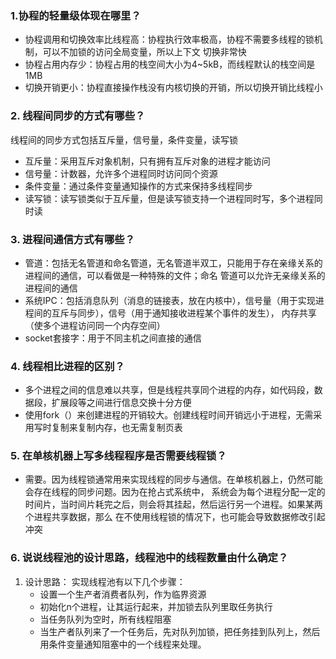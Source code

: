 ### 1.协程的轻量级体现在哪里？
- 协程调用和切换效率比线程高：协程执行效率极高，协程不需要多线程的锁机制，可以不加锁的访问全局变量，所以上下文
切换非常快
- 协程占用内存少：协程占用的栈空间大小为4~5kB，而线程默认的栈空间是1MB
- 切换开销更小：协程直接操作栈没有内核切换的开销，所以切换开销比线程小

### 2. 线程间同步的方式有哪些？

线程间的同步方式包括互斥量，信号量，条件变量，读写锁

- 互斥量：采用互斥对象机制，只有拥有互斥对象的进程才能访问
- 信号量：计数器，允许多个进程同时访问同个资源
- 条件变量：通过条件变量通知操作的方式来保持多线程同步
- 读写锁：读写锁类似于互斥量，但是读写锁支持一个进程同时写，多个进程同时读

### 3. 进程间通信方式有哪些？

- 管道：包括无名管道和命名管道，无名管道半双工，只能用于存在亲缘关系的进程间的通信，可以看做是一种特殊的文件；命名
管道可以允许无亲缘关系的进程间的通信
- 系统IPC：包括消息队列（消息的链接表，放在内核中），信号量（用于实现进程间的互斥与同步），信号（用于通知接收进程某个事件的发生），
内存共享（使多个进程访问同一个内存空间）
- socket套接字：用于不同主机之间直接的通信

### 4. 线程相比进程的区别？

- 多个进程之间的信息难以共享，但是线程共享同个进程的内存，如代码段，数据段，扩展段等之间进行信息交换十分方便
- 使用fork（）来创建进程的开销较大。创建线程时间开销远小于进程，无需采用写时复制来复制内存，也无需复制页表

### 5. 在单核机器上写多线程程序是否需要线程锁？

- 需要。因为线程锁通常用来实现线程的同步与通信。在单核机器上，仍然可能会存在线程的同步问题。因为在抢占式系统中，
系统会为每个进程分配一定的时间片，当时间片耗完之后，则会将其挂起，然后运行另一个进程。如果某两个进程共享数据，那么
在不使用线程锁的情况下，也可能会导致数据修改引起冲突
  
### 6. 说说线程池的设计思路，线程池中的线程数量由什么确定？
1. 设计思路：
实现线程池有以下几个步骤：
   - 设置一个生产者消费者队列，作为临界资源
   - 初始化n个进程，让其运行起来，并加锁去队列里取任务执行
   - 当任务队列为空时，所有线程阻塞
   - 当生产者队列来了一个任务后，先对队列加锁，把任务挂到队列上，然后用条件变量通知阻塞中的一个线程来处理。 